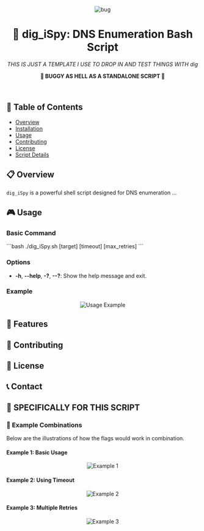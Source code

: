 <p align="center">
  <img src="https://github.com/TreadSoftly/Projects/assets/121847455/dc32b4c0-b78d-4756-bfec-863283d9d641" alt="bug">
</p>

<h1 align="center">🚀 <strong>dig_iSpy</strong>: DNS Enumeration Bash Script</h1>

<p align="center">
  <em>THIS IS JUST A TEMPLATE I USE TO DROP IN AND TEST THINGS WITH dig</em>
</p>

<p align="center">
  <strong>🚨 BUGGY AS HELL AS A STANDALONE SCRIPT 🚨</strong>
</p>
<br>

## 📝 Table of Contents
- [Overview](#overview)
- [Installation](#installation)
- [Usage](#usage)
- [Contributing](#contributing)
- [License](#license)
- [Script Details](#script-details)

## 📋 Overview
`dig_iSpy` is a powerful shell script designed for DNS enumeration ...

<!-- Additional content ... -->

## 🎮 Usage
### Basic Command
\```bash
./dig_iSpy.sh [target] [timeout] [max_retries]
\```

### Options
- **-h**, **--help**, **-?**, **--?**: Show the help message and exit.

### Example
<p align="center">
  <img src="https://example.com/path/to/usage-example.png" alt="Usage Example">
</p>

## 🚀 Features
<!-- Features details ... -->

## 🤝 Contributing
<!-- Contributing details ... -->

## 📜 License
<!-- License details ... -->

## 📞 Contact
<!-- Contact details ... -->

## 📜 SPECIFICALLY FOR THIS SCRIPT
<!-- Script details ... -->

### 🎨 Example Combinations
Below are the illustrations of how the flags would work in combination.

#### Example 1: Basic Usage
<p align="center">
  <img src="https://example.com/path/to/example1.png" alt="Example 1">
</p>

#### Example 2: Using Timeout
<p align="center">
  <img src="https://example.com/path/to/example2.png" alt="Example 2">
</p>

#### Example 3: Multiple Retries
<p align="center">
  <img src="https://example.com/path/to/example3.png" alt="Example 3">
</p>

</p>
